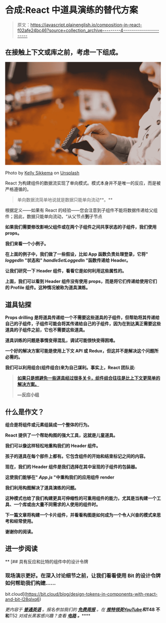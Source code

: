 # 合成:React 中道具演练的替代方案

> 原文：<https://javascript.plainenglish.io/composition-in-react-f02afe24bc46?source=collection_archive---------4----------------------->

## 在接触上下文或库之前，考虑一下组成。

![](img/df2247a7bbf83a5ecbf8d459fda50273.png)

Photo by [Kelly Sikkema](https://unsplash.com/@kellysikkema?utm_source=unsplash&utm_medium=referral&utm_content=creditCopyText) on [Unsplash](https://unsplash.com/s/photos/blocks?utm_source=unsplash&utm_medium=referral&utm_content=creditCopyText)

React 为构建组件的数据流实现了单向模式。模式本身并不是唯一的反应，而是被严格遵循的。

> 单向数据流简单地说就是数据只能单向流动**。**

根据定义——如果有 React 的经验——您会注意到子组件不能将数据传递给父组件；因此，数据只能单向流动，“从父节点**到**子节点

**如果我们需要修改影响父组件或在两个子组件之间共享状态的子组件，我们使用 props。**

**我们来看一个小例子。**

**在上面的例子中，我们做了一些假设，比如 App 函数负责处理登录，它将" *loggedIn* "状态和" *handleSetLoggedIn* "函数传递给 Header。**

**让我们研究一下 Header 组件，看看它是如何利用这些属性的。**

**上面，我们可以看到 Header 组件没有使用 props，而是将它们传递给使用它们的 Profile 组件。这种情况被称为道具演练。**

## **道具钻探**

**Props drilling 是将道具传递给一个不需要这些道具的子组件，但帮助将其传递给自己的子组件，子组件可能会将其传递给自己的子组件，因为在到达真正需要这些道具的子组件之前，它也不需要这些道具。**

**道具训练的问题是事情变得混乱，调试可能很快变得困难。**

**一个好的解决方案可能是使用上下文 API 或 Redux，但这并不是解决这个问题所必需的。**

**我们可以利用组合(组件组合)来为自己谋利。事实上，React 团队说:**

> **[**如果只是想避免一些道具经过很多关卡，组件组合往往是比上下文更简单的解决方案。**](https://reactjs.org/docs/context.html#before-you-use-context)**
> 
> ****—反应小组****

## **什么是作文？**

**组合是将组件或元素组装成一个整体的行为。**

**React 提供了一个帮助构图的强大工具，这就是儿童道具。**

**我们可以像这样轻松地重构我们的 Header 组件。**

**孩子的道具在每个部件上都有。它包含组件的开始和结束标记之间的内容。**

**现在，我们的 Header 组件是我们选择在其中呈现的子组件的包装器。**

**这使我们能够在" *App.js* "中重构我们的应用组件 render**

**我们利用构图解决了道具演练的问题。**

**这种模式也给了我们构建更具可伸缩性的可重用组件的能力，尤其是当构建一个工具、一个库或由大量不同需求的人使用的组件时。**

**下一篇文章将构建一个卡片组件，并看看构图是如何成为一个令人兴奋的模式来思考和经常使用。**

**谢谢你的阅读。**

## **进一步阅读**

**[](https://bit.cloud/blog/design-tokens-in-components-with-react-and-bit-l28qlxq6) [## 具有反应和比特的组件中的设计令牌

### 现场演示更好。在深入讨论细节之前，让我们看看使用 Bit 的设计令牌如何帮助我们构建……

bit.cloud](https://bit.cloud/blog/design-tokens-in-components-with-react-and-bit-l28qlxq6) 

*更内容于* [***普通英语***](https://plainenglish.io/) *。报名参加我们的* [***免费周报***](http://newsletter.plainenglish.io/) *。在* [***推特***](https://twitter.com/inPlainEngHQ)[***领英***](https://www.linkedin.com/company/inplainenglish/)*[***YouTube***](https://www.youtube.com/channel/UCtipWUghju290NWcn8jhyAw)***和******T48 不和**T52 *对成长黑客感兴趣？查看* [***电路***](https://circuit.ooo/) ***。*******